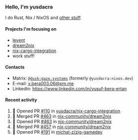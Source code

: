 ### Hello, I'm yusdacra

I do Rust, Nix / NixOS and [other stuff](https://gaze.systems/).

#### Projects I'm focusing on

- [levent](https://github.com/yusdacra/levent)
- [dream2nix](https://github.com/nix-community/dream2nix)
- [nix-cargo-integration](https://github.com/yusdacra/nix-cargo-integration)
- work stuff!

#### Contacts

- Matrix: [`@dusk:gaze.systems`](https://matrix.to/#/@dusk:gaze.systems) (formerly `@yusdacra:nixos.dev`)
- E-mail: y.bera003.06@pm.me
- LinkedIn: https://www.linkedin.com/in/yusuf-bera-ertan

#### Recent activity

<!--START_SECTION:activity-->
1. 💪 Opened PR [#110](https://github.com/yusdacra/nix-cargo-integration/pull/110) in [yusdacra/nix-cargo-integration](https://github.com/yusdacra/nix-cargo-integration)
2. 🎉 Merged PR [#463](https://github.com/nix-community/dream2nix/pull/463) in [nix-community/dream2nix](https://github.com/nix-community/dream2nix)
3. 💪 Opened PR [#463](https://github.com/nix-community/dream2nix/pull/463) in [nix-community/dream2nix](https://github.com/nix-community/dream2nix)
4. 🎉 Merged PR [#457](https://github.com/nix-community/dream2nix/pull/457) in [nix-community/dream2nix](https://github.com/nix-community/dream2nix)
5. 💪 Opened PR [#191](https://github.com/michal-z/zig-gamedev/pull/191) in [michal-z/zig-gamedev](https://github.com/michal-z/zig-gamedev)
<!--END_SECTION:activity-->
